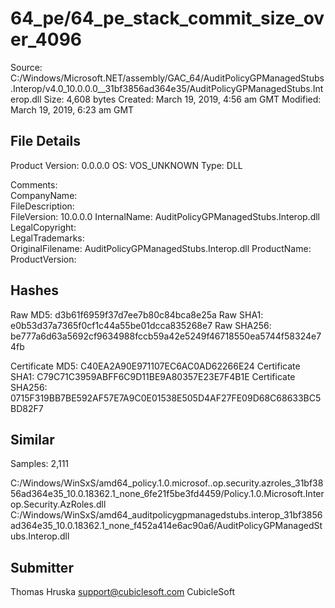 64_pe/64_pe_stack_commit_size_over_4096
=======================================

Source:  C:/Windows/Microsoft.NET/assembly/GAC_64/AuditPolicyGPManagedStubs.Interop/v4.0_10.0.0.0__31bf3856ad364e35/AuditPolicyGPManagedStubs.Interop.dll
Size:  4,608 bytes
Created:  March 19, 2019, 4:56 am GMT
Modified:  March 19, 2019, 6:23 am GMT

File Details
------------

Product Version:  0.0.0.0
OS:  VOS_UNKNOWN
Type:  DLL

Comments:   
CompanyName:   
FileDescription:   
FileVersion:  10.0.0.0
InternalName:  AuditPolicyGPManagedStubs.Interop.dll
LegalCopyright:   
LegalTrademarks:   
OriginalFilename:  AuditPolicyGPManagedStubs.Interop.dll
ProductName:   
ProductVersion:   

Hashes
------

Raw MD5:  d3b61f6959f37d7ee7b80c84bca8e25a
Raw SHA1:  e0b53d37a7365f0cf1c44a55be01dcca835268e7
Raw SHA256:  be777a6d63a5692cf9634988fccb59a42e5249f46718550ea5744f58324e74fb

Certificate MD5:  C40EA2A90E971107EC6AC0AD62266E24
Certificate SHA1:  C79C71C3959ABFF6C9D11BE9A80357E23E7F4B1E
Certificate SHA256:  0715F319BB7BE592AF57E7A9C0E01538E505D4AF27FE09D68C68633BC5BD82F7

Similar
-------

Samples:  2,111

C:/Windows/WinSxS/amd64_policy.1.0.microsof..op.security.azroles_31bf3856ad364e35_10.0.18362.1_none_6fe21f5be3fd4459/Policy.1.0.Microsoft.Interop.Security.AzRoles.dll
C:/Windows/WinSxS/amd64_auditpolicygpmanagedstubs.interop_31bf3856ad364e35_10.0.18362.1_none_f452a414e6ac90a6/AuditPolicyGPManagedStubs.Interop.dll

Submitter
---------

Thomas Hruska
support@cubiclesoft.com
CubicleSoft
